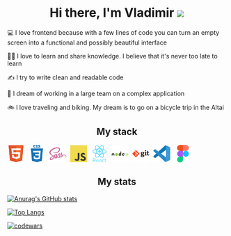 <h1 align="center">Hi there, I'm Vladimir
<img src="https://github.com/blackcater/blackcater/raw/main/images/Hi.gif" height="32"/></h1>

💻 I love frontend because with a few lines of code you can turn an empty screen into a functional and possibly beautiful interface

👨‍🎓 I love to learn and share knowledge. I believe that it's never too late to learn 

✍ I try to write clean and readable code

🤟 I dream of working in a large team on a complex application

🚲 I love traveling and biking. My dream is to go on a bicycle trip in the Altai

<h2 align="center">My stack </h2>
<div>
  <img src="https://github.com/devicons/devicon/blob/master/icons/html5/html5-original.svg" title="HTML5" alt="HTML" width="40" height="40"/>&nbsp;
  <img src="https://github.com/devicons/devicon/blob/master/icons/css3/css3-plain-wordmark.svg"  title="CSS3" alt="CSS" width="40" height="40"/>&nbsp;
  <img src="https://github.com/devicons/devicon/blob/master/icons/sass/sass-original.svg" title="SASS" alt="SASS" width="40" height="40"/>&nbsp;
  <img src="https://github.com/devicons/devicon/blob/master/icons/javascript/javascript-original.svg" title="JavaScript" alt="JavaScript" width="40" height="40"/>&nbsp;
  <img src="https://github.com/devicons/devicon/blob/master/icons/react/react-original-wordmark.svg" title="React" alt="React" width="40" height="40"/>&nbsp;
  <img src="https://github.com/devicons/devicon/blob/master/icons/nodejs/nodejs-original-wordmark.svg" title="NodeJS" alt="NodeJS" width="40" height="40"/>&nbsp;
  <img src="https://github.com/devicons/devicon/blob/master/icons/git/git-original-wordmark.svg" title="Git" **alt="Git" width="40" height="40"/>&nbsp;
  <img src="https://github.com/devicons/devicon/blob/master/icons/vscode/vscode-original.svg" title="vscode" alt="vscode" width="40" height="40"/>&nbsp;
  <img src="https://github.com/devicons/devicon/blob/master/icons/figma/figma-original.svg" title="figma" alt="figma" width="40" height="40"/>&nbsp;
</div>
<h2 align="center">My stats </h2>

[![Anurag's GitHub stats](https://github-readme-stats.vercel.app/api?username=VladimirZaigraev)](https://github.com/VladimirZaigraev/github-readme-stats)

[![Top Langs](https://github-readme-stats.vercel.app/api/top-langs/?username=VladimirZaigraev&layout=compact)](https://github.com/VladimirZaigraev/github-readme-stats)

[![codewars](https://www.codewars.com/users/VladimirZaigraev/badges/small)](https://www.codewars.com/users/VladimirZaigraev)

